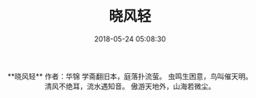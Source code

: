 ﻿---
title: 晓风轻
date: 2018-05-24 05:08:30
category: ["诗词"]
tags: ["诗词"]
---
<center>
**晓风轻**
作者：华锦
<!--more-->
学斋翻旧本，庭落扑流萤。
虫鸣生困意，鸟叫催天明。
清风不绝耳，流水遇知音。
傲游天地外，山海若微尘。
</center>